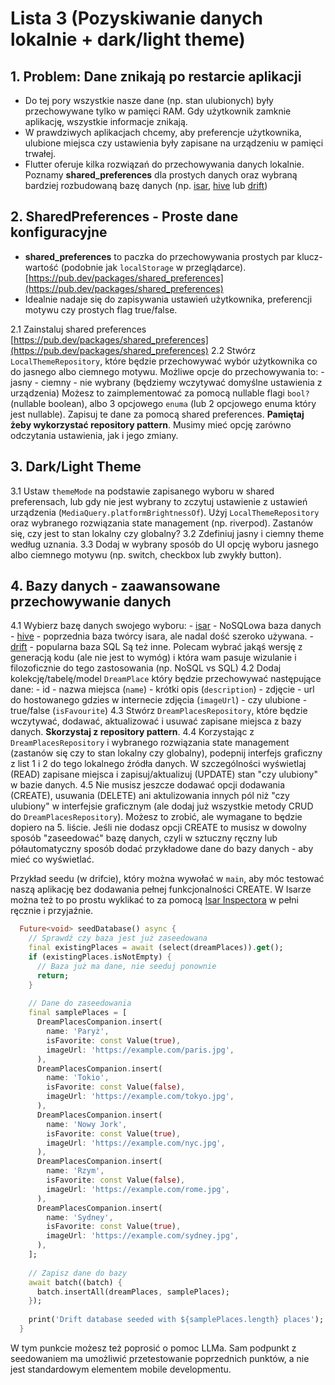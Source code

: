 # Lista 3 (Pozyskiwanie danych lokalnie + dark/light theme)

## 1. Problem: Dane znikają po restarcie aplikacji

- Do tej pory wszystkie nasze dane (np. stan ulubionych) były przechowywane tylko w pamięci RAM. Gdy użytkownik zamknie aplikację, wszystkie informacje znikają.
- W prawdziwych aplikacjach chcemy, aby preferencje użytkownika, ulubione miejsca czy ustawienia były zapisane na urządzeniu w pamięci trwałej.
- Flutter oferuje kilka rozwiązań do przechowywania danych lokalnie. Poznamy **shared_preferences** dla prostych danych oraz wybraną bardziej rozbudowaną bazę danych (np. [isar](https://pub.dev/packages/isar), [hive](https://pub.dev/packages/hive) lub [drift](https://pub.dev/packages/drift))

## 2. SharedPreferences - Proste dane konfiguracyjne

- **shared_preferences** to paczka do przechowywania prostych par klucz-wartość (podobnie jak `localStorage` w przeglądarce).[https://pub.dev/packages/shared_preferences](https://pub.dev/packages/shared_preferences)
- Idealnie nadaje się do zapisywania ustawień użytkownika, preferencji motywu czy prostych flag true/false.

2.1 Zainstaluj shared preferences [https://pub.dev/packages/shared_preferences](https://pub.dev/packages/shared_preferences)
2.2 Stwórz `LocalThemeRepository`, które będzie przechowywać wybór użytkownika co do jasnego albo ciemnego motywu. Możliwe opcje do przechowywania to:
    - jasny
    - ciemny
    - nie wybrany (będziemy wczytywać domyślne ustawienia z urządzenia)
Możesz to zaimplementować za pomocą nullable flagi `bool?` (nullable boolean), albo 3 opcjowego `enuma` (lub 2 opcjowego enuma który jest nullable). Zapisuj te dane za pomocą shared preferences. **Pamiętaj żeby wykorzystać repository pattern**. Musimy mieć opcję zarówno odczytania ustawienia, jak i jego zmiany.

## 3. Dark/Light Theme

3.1 Ustaw `themeMode` na podstawie zapisanego wyboru w shared preferensach, lub gdy nie jest wybrany to zczytuj ustawienie z ustawień urządzenia (`MediaQuery.platformBrightnessOf`). Użyj `LocalThemeRepository` oraz wybranego rozwiązania state management (np. riverpod). Zastanów się, czy jest to stan lokalny czy globalny?
3.2 Zdefiniuj jasny i ciemny theme według uznania.
3.3 Dodaj w wybrany sposób do UI opcję wyboru jasnego albo ciemnego motywu (np. switch, checkbox lub zwykły button).

## 4. Bazy danych - zaawansowane przechowywanie danych

4.1 Wybierz bazę danych swojego wyboru:
    - [isar](https://pub.dev/packages/isar) - NoSQLowa baza danych
    - [hive](https://pub.dev/packages/hive) - poprzednia baza twórcy isara, ale nadal dość szeroko używana.
    - [drift](https://pub.dev/packages/drift) - popularna baza SQL
    Są też inne. Polecam wybrać jakąś wersję z generacją kodu (ale nie jest to wymóg) i która wam pasuje wizulanie i filozoficznie do tego zastosowania (np. NoSQL vs SQL)
4.2 Dodaj kolekcję/tabelę/model `DreamPlace` który będzie przechowywać następujące dane:
    - id
    - nazwa miejsca (`name`)
    - krótki opis (`description`)
    - zdjęcie - url do hostowanego gdzies w internecie zdjęcia (`imageUrl`)
    - czy ulubione - true/false (`isFavourite`)
4.3 Stwórz `DreamPlacesRepository`, które będzie wczytywać, dodawać, aktualizować i usuwać zapisane miejsca z bazy danych. **Skorzystaj z repository pattern**.
4.4 Korzystając z `DreamPlacesRepository` i wybranego rozwiązania state management (zastanów się czy to stan lokalny czy globalny), podepnij interfejs graficzny z list 1 i 2 do tego lokalnego źródła danych. W szczególności wyświetlaj (READ) zapisane miejsca i zapisuj/aktualizuj (UPDATE) stan "czy ulubiony" w bazie danych.
4.5 Nie musisz jeszcze dodawać opcji dodawania (CREATE), usuwania (DELETE) ani aktulizowania innych pól niż "czy ulubiony" w interfejsie graficznym (ale dodaj już wszystkie metody CRUD do `DreamPlacesRepository`). Możesz to zrobić, ale wymagane to będzie dopiero na 5. liście. Jeśli nie dodasz opcji CREATE to musisz w dowolny sposób "zaseedować" bazę danych, czyli w sztuczny ręczny lub półautomatyczny sposób dodać przykładowe dane do bazy danych - aby mieć co wyświetlać.

Przykład seedu (w drifcie), który można wywołać w `main`, aby móc testować naszą aplikację bez dodawania pełnej funkcjonalności CREATE. W Isarze można też to po prostu wyklikać to za pomocą [Isar Inspectora](https://github.com/isar/isar?tab=readme-ov-file#isar-database-inspector) w pełni ręcznie i przyjaźnie.

```dart
  Future<void> seedDatabase() async {
    // Sprawdź czy baza jest już zaseedowana
    final existingPlaces = await (select(dreamPlaces)).get();
    if (existingPlaces.isNotEmpty) {
      // Baza już ma dane, nie seeduj ponownie
      return;
    }
    
    // Dane do zaseedowania
    final samplePlaces = [
      DreamPlacesCompanion.insert(
        name: 'Paryż',
        isFavorite: const Value(true),
        imageUrl: 'https://example.com/paris.jpg',
      ),
      DreamPlacesCompanion.insert(
        name: 'Tokio',
        isFavorite: const Value(false),
        imageUrl: 'https://example.com/tokyo.jpg',
      ),
      DreamPlacesCompanion.insert(
        name: 'Nowy Jork',
        isFavorite: const Value(true),
        imageUrl: 'https://example.com/nyc.jpg',
      ),
      DreamPlacesCompanion.insert(
        name: 'Rzym',
        isFavorite: const Value(false),
        imageUrl: 'https://example.com/rome.jpg',
      ),
      DreamPlacesCompanion.insert(
        name: 'Sydney',
        isFavorite: const Value(true),
        imageUrl: 'https://example.com/sydney.jpg',
      ),
    ];
    
    // Zapisz dane do bazy
    await batch((batch) {
      batch.insertAll(dreamPlaces, samplePlaces);
    });
    
    print('Drift database seeded with ${samplePlaces.length} places');
  }
```

W tym punkcie możesz też poprosić o pomoc LLMa. Sam podpunkt z seedowaniem ma umożliwić przetestowanie poprzednich punktów, a nie jest standardowym elementem mobile developmentu.
